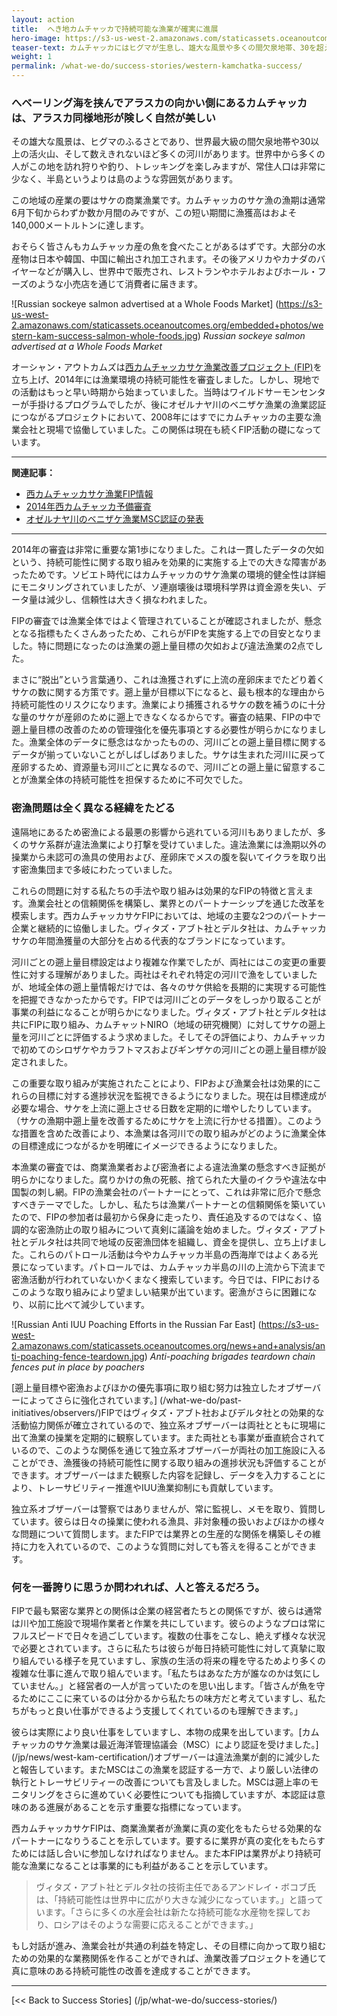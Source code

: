 ```yaml
---
layout: action
title:  へき地カムチャッカで持続可能な漁業が確実に進展
hero-image: https://s3-us-west-2.amazonaws.com/staticassets.oceanoutcomes.org/news+and+analysis/hero+images/west-kam-comment-period-hero.jpg
teaser-text: カムチャッカにはヒグマが生息し、雄大な風景や多くの間欠泉地帯、30を超える活火山、数えきれない河川があります。そして有数のサケ漁業が豊かな土地でもあります。
weight: 1
permalink: /what-we-do/success-stories/western-kamchatka-success/
---
```

<h3>へベーリング海を挟んでアラスカの向かい側にあるカムチャッカは、アラスカ同様地形が険しく自然が美しい</h3>

その雄大な風景は、ヒグマのふるさとであり、世界最大級の間欠泉地帯や30以上の活火山、そして数えきれないほど多くの河川があります。世界中から多くの人がこの地を訪れ狩りや釣り、トレッキングを楽しみますが、常住人口は非常に少なく、半島というよりは島のような雰囲気があります。

この地域の産業の要はサケの商業漁業です。カムチャッカのサケ漁の漁期は通常6月下旬からわずか数か月間のみですが、この短い期間に漁獲高はおよそ140,000メートルトンに達します。

おそらく皆さんもカムチャッカ産の魚を食べたことがあるはずです。大部分の水産物は日本や韓国、中国に輸出され加工されます。その後アメリカやカナダのバイヤーなどが購入し、世界中で販売され、レストランやホテルおよびホール・フーズのような小売店を通じて消費者に届きます。

![Russian sockeye salmon advertised at a Whole Foods Market] (https://s3-us-west-2.amazonaws.com/staticassets.oceanoutcomes.org/embedded+photos/western-kam-success-salmon-whole-foods.jpg)
*Russian sockeye salmon advertised at a Whole Foods Market*

オーシャン・アウトカムズは<a href="http://www.oceanoutcomes.org/jp/what-we-do/fishery-improvement-projects/western-kamchatka-salmon" target="_blank">西カムチャッカサケ漁業改善プロジェクト (FIP)</a>を立ち上げ、2014年には漁業環境の持続可能性を審査しました。しかし、現地での活動はもっと早い時期から始まっていました。当時はワイルドサーモンセンターが手掛けるプログラムでしたが、後にオゼルナヤ川のベニザケ漁業の漁業認証につながるプロジェクトにおいて、2008年にはすでにカムチャッカの主要な漁業会社と現場で協働していました。この関係は現在も続くFIP活動の礎になっています。

----
**関連記事：**

* <a href="http://www.oceanoutcomes.org/jp/what-we-do/fishery-improvement-projects/western-kamchatka-salmon" target="_blank">西カムチャッカサケ漁業FIP情報</a>
* <a href="https://s3-us-west-2.amazonaws.com/staticassets.oceanoutcomes.org/supporting+documents/Fishery+Project+Resources/WestKamPreassessment2014.pdf" target="_blank">2014年西カムチャッカ予備審査</a>
* <a href="https://www.wildsalmoncenter.org/2012/09/04/asia-sockeye-msc/" target="_blank">オゼルナヤ川のベニザケ漁業MSC認証の発表</a>

----

2014年の審査は非常に重要な第1歩になりました。これは一貫したデータの欠如という、持続可能性に関する取り組みを効果的に実施する上での大きな障害があったためです。ソビエト時代にはカムチャッカのサケ漁業の環境的健全性は詳細にモニタリングされていましたが、ソ連崩壊後は環境科学界は資金源を失い、データ量は減少し、信頼性は大きく損なわれました。

FIPの審査では漁業全体ではよく管理されていることが確認されましたが、懸念となる指標もたくさんあったため、これらがFIPを実施する上での目安となりました。特に問題になったのは漁業の遡上量目標の欠如および違法漁業の2点でした。

まさに“脱出”という言葉通り、これは漁獲されずに上流の産卵床までたどり着くサケの数に関する方策です。遡上量が目標以下になると、最も根本的な理由から持続可能性のリスクになります。漁業により捕獲されるサケの数を補うのに十分な量のサケが産卵のために遡上できなくなるからです。審査の結果、FIPの中で遡上量目標の改善のための管理強化を優先事項とする必要性が明らかになりました。漁業全体のデータに懸念はなかったものの、河川ごとの遡上量目標に関するデータが揃っていないことがしばしばありました。サケは生まれた河川に戻って産卵するため、資源量も河川ごとに異なるので、河川ごとの遡上量に留意することが漁業全体の持続可能性を担保するために不可欠でした。

<h3>密漁問題は全く異なる経緯をたどる</h3>

遠隔地にあるため密漁による最悪の影響から逃れている河川もありましたが、多くのサケ系群が違法漁業により打撃を受けていました。違法漁業には漁期以外の操業から未認可の漁具の使用および、産卵床でメスの腹を裂いてイクラを取り出す密漁集団まで多岐にわたっていました。

これらの問題に対する私たちの手法や取り組みは効果的なFIPの特徴と言えます。漁業会社との信頼関係を構築し、業界とのパートナーシップを通じた改革を模索します。西カムチャッカサケFIPにおいては、地域の主要な2つのパートナー企業と継続的に協働しました。ヴィタズ・アブト社とデルタ社は、カムチャッカサケの年間漁獲量の大部分を占める代表的なブランドになっています。

河川ごとの遡上量目標設定はより複雑な作業でしたが、両社にはこの変更の重要性に対する理解がありました。両社はそれぞれ特定の河川で漁をしていましたが、地域全体の遡上量情報だけでは、各々のサケ供給を長期的に実現する可能性を把握できなかったからです。FIPでは河川ごとのデータをしっかり取ることが事業の利益になることが明らかになりました。ヴィタズ・アブト社とデルタ社は共にFIPに取り組み、カムチャットNIRO（地域の研究機関）に対してサケの遡上量を河川ごとに評価するよう求めました。そしてその評価により、カムチャッカで初めてのシロザケやカラフトマスおよびギンザケの河川ごとの遡上量目標が設定されました。

この重要な取り組みが実施されたことにより、FIPおよび漁業会社は効果的にこれらの目標に対する進捗状況を監視できるようになりました。現在は目標達成が必要な場合、サケを上流に遡上させる日数を定期的に増やしたりしています。（サケの漁期中遡上量を改善するためにサケを上流に行かせる措置）。このような措置を含めた改善により、本漁業は各河川での取り組みがどのように漁業全体の目標達成につながるかを明確にイメージできるようになりました。

本漁業の審査では、商業漁業者および密漁者による違法漁業の懸念すべき証拠が明らかになりました。腐りかけの魚の死骸、捨てられた大量のイクラや違法な中国製の刺し網。FIPの漁業会社のパートナーにとって、これは非常に厄介で懸念すべきテーマでした。しかし、私たちは漁業パートナーとの信頼関係を築いていたので、FIPの参加者は最初から保身に走ったり、責任追及するのではなく、協調的な密漁防止の取り組みについて真剣に議論を始めました。ヴィタズ・アブト社とデルタ社は共同で地域の反密漁団体を組織し、資金を提供し、立ち上げました。これらのパトロール活動は今やカムチャッカ半島の西海岸ではよくある光景になっています。パトロールでは、カムチャッカ半島の川の上流から下流まで密漁活動が行われていないかくまなく捜索しています。今日では、FIPにおけるこのような取り組みにより望ましい結果が出ています。密漁がさらに困難になり、以前に比べて減少しています。

![Russian Anti IUU Poaching Efforts in the Russian Far East] (https://s3-us-west-2.amazonaws.com/staticassets.oceanoutcomes.org/news+and+analysis/anti-poaching-fence-teardown.jpg)
*Anti-poaching brigades teardown chain fences put in place by poachers* 

[遡上量目標や密漁およびほかの優先事項に取り組む努力は独立したオブザーバーによってさらに強化されています。] (/what-we-do/past-initiatives/observers/)FIPではヴィタズ・アブト社およびデルタ社との効果的な活動協力関係が確立されているので、独立系オブザーバーは両社とともに現場に出て漁業の操業を定期的に観察しています。また両社とも事業が垂直統合されているので、このような関係を通じて独立系オブザーバーが両社の加工施設に入ることができ、漁獲後の持続可能性に関する取り組みの進捗状況も評価することができます。オブザーバーはまた観察した内容を記録し、データを入力することにより、トレーサビリティー推進やIUU漁業抑制にも貢献しています。

独立系オブザーバーは警察ではありませんが、常に監視し、メモを取り、質問しています。彼らは日々の操業に使われる漁具、非対象種の扱いおよびほかの様々な問題について質問します。またFIPでは業界との生産的な関係を構築しその維持に力を入れているので、このような質問に対しても答えを得ることができます。

<h3>何を一番誇りに思うか問われれば、人と答えるだろう。</h3>

FIPで最も緊密な業界との関係は企業の経営者たちとの関係ですが、彼らは通常は川や加工施設で現場作業者と作業を共にしています。彼らのようなプロは常にフルスピードで日々を過ごしています。複数の仕事をこなし、絶えず様々な状況で必要とされています。さらに私たちは彼らが毎日持続可能性に対して真摯に取り組んでいる様子を見ていますし、家族の生活の将来の糧を守るためより多くの複雑な仕事に進んで取り組んでいます。「私たちはあなた方が誰なのかは気にしていません。」と経営者の一人が言っていたのを思い出します。「皆さんが魚を守るためにここに来ているのは分かるから私たちの味方だと考えていますし、私たちがもっと良い仕事ができるよう支援してくれているのも理解できます。」

彼らは実際により良い仕事をしていますし、本物の成果を出しています。[カムチャッカのサケ漁業は最近海洋管理協議会（MSC）により認証を受けました。] (/jp/news/west-kam-certification/)オブザーバーは違法漁業が劇的に減少したと報告しています。またMSCはこの漁業を認証する一方で、より厳しい法律の執行とトレーサビリティーの改善についても言及しました。MSCは遡上率のモニタリングをさらに進めていく必要性についても指摘していますが、本認証は意味のある進展があることを示す重要な指標になっています。

西カムチャッカサケFIPは、商業漁業者が漁業に真の変化をもたらせる効果的なパートナーになりうることを示しています。要するに業界が真の変化をもたらすためには話し合いに参加しなければなりません。また本FIPは業界がより持続可能な漁業になることは事業的にも利益があることを示しています。

> ヴィタズ・アブト社とデルタ社の技術主任であるアンドレイ・ボコブ氏は、「持続可能性は世界中に広がり大きな減少になっています。」と語っています。「さらに多くの水産会社は新たな持続可能な水産物を探しており、ロシアはそのような需要に応えることができます。」

もし対話が進み、漁業会社が共通の利益を特定し、その目標に向かって取り組むための効果的な業務関係を作ることができれば、漁業改善プロジェクトを通じて真に意味のある持続可能性の改善を達成することができます。

-----

[<< Back to Success Stories] (/jp/what-we-do/success-stories/)
